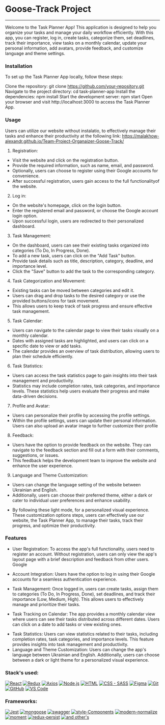 # Goose-Track Project

---

Welcome to the Task Planner App! This application is designed to help you
organize your tasks and manage your daily workflow efficiently. With this app,
you can register, log in, create tasks, categorize them, set deadlines, track
their importance, view tasks on a monthly calendar, update your personal
information, add avatars, provide feedback, and customize language and theme
settings.

### Installation

To set up the Task Planner App locally, follow these steps:

Clone the repository: git clone https://github.com/your-repository.git Navigate
to the project directory: cd task-planner-app Install the dependencies: npm
install Start the development server: npm start Open your browser and visit
http://localhost:3000 to access the Task Planner App.

### Usage

Users can utilize our website without instalatio, to effectively manage their
tasks and enhance their productivity at the following link:
https://malakhow-alexandr.github.io/Team-Project-Organaizer-Goose-Track/

1. Registration:

- Visit the website and click on the registration button.
- Provide the required information, such as name, email, and password.
- Optionally, users can choose to register using their Google accounts for
  convenience.
- After successful registration, users gain access to the full functionalityof
  the website.

2. Log in:

- On the website's homepage, click on the login button.
- Enter the registered email and password, or choose the Google account login
  option.
- Upon successful login, users are redirected to their personalized dashboard.

3. Task Management:

- On the dashboard, users can see their existing tasks organized into categories
  (To Do, In Progress, Done).
- To add a new task, users can click on the "Add Task" button.
- Provide task details such as title, description, category, deadline, and
  importance level.
- Click the "Save" button to add the task to the corresponding category.

4. Task Categorization and Movement:

- Existing tasks can be moved between categories and edit it.
- Users can drag and drop tasks to the desired category or use the provided
  buttons/icons for task movement.
- This allows users to keep track of task progress and ensure effective task
  management.

5. Task Calendar:

- Users can navigate to the calendar page to view their tasks visually on a
  monthly calendar.
- Dates with assigned tasks are highlighted, and users can click on a specific
  date to view or add tasks.
- The calendar provides an overview of task distribution, allowing users to plan
  their schedule efficiently.

6. Task Statistics:

- Users can access the task statistics page to gain insights into their task
  management and productivity.
- Statistics may include completion rates, task categories, and importance
  levels. These statistics help users evaluate their progress and make
  data-driven decisions.

7. Profile and Avatar:

- Users can personalize their profile by accessing the profile settings.
- Within the profile settings, users can update their personal information.
  Users can also upload an avatar image to further customize their profile

8. Feedback:

- Users have the option to provide feedback on the website. They can navigate to
  the feedback section and fill out a form with their comments, suggestions, or
  issues.
- This feedback helps the development team to improve the website and enhance
  the user experience.

9. Language and Theme Customization:

- Users can change the language setting of the website between Ukrainian and
  English.
- Additionally, users can choose their preferred theme, either a dark or cater
  to individual user preferences and enhance usability.

* By following these light mode, for a personalized visual experience. These
  customization options steps, users can effectively use our website, the Task
  Planner App, to manage their tasks, track their progress, and optimize their
  productivity.

### Features

- User Registration: To access the app's full functionality, users need to
  register an account. Without registration, users can only view the app's
  layout page with a brief description and feedback from other users. Google

- Account Integration: Users have the option to log in using their Google
  accounts for a seamless authentication experience.

* Task Management: Once logged in, users can create tasks, assign them to
  categories (To Do, In Progress, Done), set deadlines, and track their
  importance (Low, Medium, High). This allows users to effectively manage and
  prioritize their tasks.

- Task Tracking on Calendar: The app provides a monthly calendar view where
  users can see their tasks distributed across different dates. Users can click
  on a date to add tasks or view existing ones.

* Task Statistics: Users can view statistics related to their tasks, including
  completion rates, task categories, and importance levels. This feature
  provides insights into task management and productivity.
* Language and Theme Customization: Users can change the app's language between
  Ukrainian and English. Additionally, users can choose between a dark or light
  theme for a personalized visual experience.

### Stack's used:

[![React](https://img.shields.io/static/v1?label=&message=React&color=2ea44f)](https://)
[![Redux](https://img.shields.io/static/v1?label=&message=Redux&color=2ea44f)](https://)
[![Axios](https://img.shields.io/static/v1?label=&message=Axios&color=2ea44f)](https://)
[![Node.js](https://img.shields.io/static/v1?label=&message=Node.js&color=2ea44f)](https://)
[![HTML](https://img.shields.io/static/v1?label=&message=HTML&color=2ea44f)](https://)
[![CSS - SASS](https://img.shields.io/static/v1?label=CSS&message=SASS&color=2ea44f)](https://)
[![Figma](https://img.shields.io/static/v1?label=&message=Figma&color=2ea44f)](https://)
[![Git](https://img.shields.io/static/v1?label=&message=Git&color=2ea44f)](https://)
[![GitHub](https://img.shields.io/static/v1?label=&message=GitHub&color=2ea44f)](https://)
[![VS Code](https://img.shields.io/static/v1?label=&message=VS+Code&color=2ea44f)](https://)

### Frameworks:

[![Jest](https://img.shields.io/static/v1?label=&message=Jest&color=orange)](https://)
[![mongoose](https://img.shields.io/static/v1?label=&message=mongoose&color=orange)](https://)
[![swagger](https://img.shields.io/static/v1?label=&message=swagger&color=orange)](https://)
[![style-Components](https://img.shields.io/static/v1?label=&message=style-Components&color=orange)](https://)
[![modern-normalize](https://img.shields.io/static/v1?label=&message=modern-normolize&color=orange)](https://)
[![moment](https://img.shields.io/static/v1?label=&message=moment&color=orange)](https://)
[![redux-persist](https://img.shields.io/static/v1?label=&message=redux-persist&color=orange)](https://)
[![and other's](https://img.shields.io/static/v1?label=&message=and+other's&color=orange)](https://)
